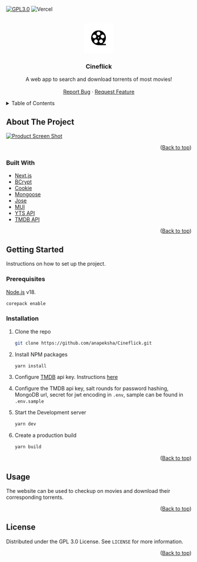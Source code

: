 <div id="top"></div>
<!--
*** Thanks for checking out the Best-README-Template. If you have a suggestion
*** that would make this better, please fork the repo and create a pull request
*** or simply open an issue with the tag "enhancement".
*** Don't forget to give the project a star!
*** Thanks again! Now go create something AMAZING! :D
-->

<!-- PROJECT SHIELDS -->
<!--
*** I'm using markdown "reference style" links for readability.
*** Reference links are enclosed in brackets [ ] instead of parentheses ( ).
*** See the bottom of this document for the declaration of the reference variables
*** for contributors-url, forks-url, etc. This is an optional, concise syntax you may use.
*** https://www.markdownguide.org/basic-syntax/#reference-style-links
-->

[![GPL3.0][license-shield]][license-url]
![Vercel](http://therealsujitk-vercel-badge.vercel.app/?app=cineflick)

<!-- PROJECT LOGO -->
<br />
<div align="center">
  <a href="https://github.com/anapeksha/cineflick">
    <img src="product_assets/logo.png" alt="Logo" width="80" height="80" style="object-fit:contain">
  </a>

  <h3 align="center">Cineflick</h3>

  <p align="center">
    A web app to search and download torrents of most movies!
    <br />
    <br />
    <a href="https://github.com/anapeksha/cineflick/issues">Report Bug</a>
    ·
    <a href="https://github.com/anapeksha/cineflick/issues">Request Feature</a>
  </p>
</div>

<!-- TABLE OF CONTENTS -->
<details>
  <summary>Table of Contents</summary>
  <ol>
    <li>
      <a href="#about-the-project">About The Project</a>
      <ul>
        <li><a href="#built-with">Built With</a></li>
      </ul>
    </li>
    <li>
      <a href="#getting-started">Getting Started</a>
      <ul>
        <li><a href="#prerequisites">Prerequisites</a></li>
        <li><a href="#installation">Installation</a></li>
      </ul>
    </li>
    <li><a href="#usage">Usage</a></li>
    <li><a href="#license">License</a></li>
  </ol>
</details>

<!-- ABOUT THE PROJECT -->

## About The Project

[![Product Screen Shot][product-screenshot]](https://github.com/anapeksha/cineflick)

<p align="right">(<a href="#top">Back to top</a>)</p>

### Built With

- [Next.js](https://nextjs.org)
- [BCrypt](https://github.com/kelektiv/node.bcrypt.js)
- [Cookie](https://github.com/jshttp/cookie)
- [Mongoose](https://github.com/Automattic/mongoose)
- [Jose](https://github.com/panva/jose)
- [MUI](https://mui.com/)
- [YTS API](https://yts.mx/api/)
- [TMDB API](https://developers.themoviedb.org/3/getting-started/introduction/)

<p align="right">(<a href="#top">Back to top</a>)</p>

<!-- GETTING STARTED -->

## Getting Started

Instructions on how to set up the project.

### Prerequisites

[Node.js](https://nodejs.org) v18.

```sh
corepack enable
```

### Installation

1. Clone the repo
   ```sh
   git clone https://github.com/anapeksha/Cineflick.git
   ```
2. Install NPM packages
   ```sh
   yarn install
   ```
3. Configure [TMDB](https://www.themoviedb.org/) api key. Instructions [here](https://developers.themoviedb.org/3/getting-started/introduction)

4. Configure the TMDB api key, salt rounds for password hashing, MongoDB url, secret for jwt encoding in `.env`, sample can be found in `.env.sample`

5. Start the Development server

   ```sh
   yarn dev
   ```

6. Create a production build
   ```sh
   yarn build
   ```

<p align="right">(<a href="#top">Back to top</a>)</p>

<!-- USAGE EXAMPLES -->

## Usage

The website can be used to checkup on movies and download their corresponding torrents.

<p align="right">(<a href="#top">Back to top</a>)</p>

<!-- LICENSE -->

## License

Distributed under the GPL 3.0 License. See `LICENSE` for more information.

<p align="right">(<a href="#top">Back to top</a>)</p>

<!-- MARKDOWN LINKS & IMAGES -->
<!-- https://www.markdownguide.org/basic-syntax/#reference-style-links -->

[license-shield]: https://img.shields.io/github/license/anapeksha/cineflick.svg
[license-url]: https://github.com/anapeksha/cineflick/blob/main/LICENSE
[product-screenshot]: https://github.com/anapeksha/cineflick/blob/main/product_assets/screenshot.png
